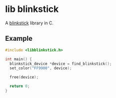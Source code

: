 lib blinkstick
=============

A [blinkstick](http://www.blinkstick.com/) library in C.

## Example

```C
#include <libblinkstick.h>

int main() {
  blinkstick_device *device = find_blinkstick();
  set_color("FF9900", device);

  free(device);

  return 0;
}
```
